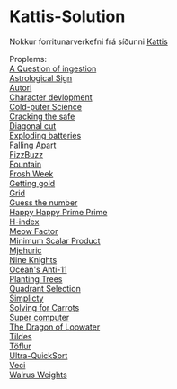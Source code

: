 # Kattis-Solution
Nokkur forritunarverkefni frá síðunni [Kattis](https://open.kattis.com/universities/hi.is)

Proplems:<br>
[A Question of ingestion](https://open.kattis.com/problems/ingestion) <br>
[Astrological Sign](https://open.kattis.com/problems/astrologicalsign) <br>
[Autori](https://open.kattis.com/problems/autori) <br>
[Character devlopment](https://open.kattis.com/problems/character) <br>
[Cold-puter Science](https://open.kattis.com/problems/cold) <br>
[Cracking the safe](https://open.kattis.com/problems/safe)<br>
[Diagonal cut](https://open.kattis.com/problems/diagonalcut)<br>
[Exploding batteries](https://open.kattis.com/problems/batteries)<br>
[Falling Apart](https://open.kattis.com/problems/fallingapart)<br>
[FizzBuzz](https://open.kattis.com/problems/fallingapart)<br>
[Fountain](https://open.kattis.com/problems/fontan)<br>
[Frosh Week](https://open.kattis.com/problems/froshweek)<br>
[Getting gold](https://open.kattis.com/problems/gold)<br>
[Grid](https://open.kattis.com/problems/grid)<br>
[Guess the number](https://open.kattis.com/problems/guess)<br>
[Happy Happy Prime Prime](https://open.kattis.com/problems/happyprime)<br>
[H-index](https://open.kattis.com/problems/hindex)<br>
[Meow Factor](https://open.kattis.com/problems/meowfactor)<br>
[Minimum Scalar Product](https://open.kattis.com/problems/minimumscalar)<br>
[Mjehuric](https://open.kattis.com/problems/mjehuric)<br>
[Nine Knights](https://open.kattis.com/problems/nineknights)<br>
[Ocean's Anti-11](https://open.kattis.com/problems/anti11)<br>
[Planting Trees](https://open.kattis.com/problems/plantingtrees)<br>
[Quadrant Selection](https://open.kattis.com/problems/plantingtrees)<br>
[Simplicty](https://open.kattis.com/problems/simplicity)<br>
[Solving for Carrots](https://open.kattis.com/problems/simplicity)<br>
[Super computer](https://open.kattis.com/problems/supercomputer)<br>
[The Dragon of Loowater](https://open.kattis.com/problems/loowater)<br>
[Tildes](https://open.kattis.com/problems/tildes)<br>
[Töflur](https://open.kattis.com/problems/toflur)<br>
[Ultra-QuickSort](https://open.kattis.com/problems/ultraquicksort)<br>
[Veci](https://open.kattis.com/problems/veci)<br>
[Walrus Weights](https://open.kattis.com/problems/walrusweights)<br>

